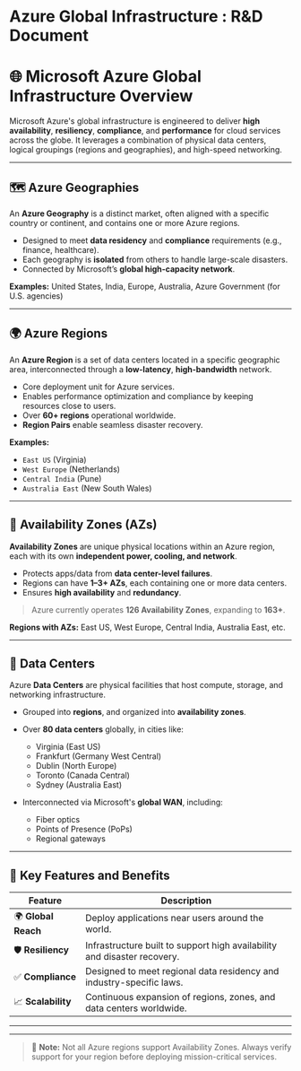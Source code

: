 # Azure Global Infrastructure : R&D Document
# 🌐 Microsoft Azure Global Infrastructure Overview

Microsoft Azure's global infrastructure is engineered to deliver **high availability**, **resiliency**, **compliance**, and **performance** for cloud services across the globe. It leverages a combination of physical data centers, logical groupings (regions and geographies), and high-speed networking.

---

## 🗺️ Azure Geographies

An **Azure Geography** is a distinct market, often aligned with a specific country or continent, and contains one or more Azure regions.

- Designed to meet **data residency** and **compliance** requirements (e.g., finance, healthcare).
- Each geography is **isolated** from others to handle large-scale disasters.
- Connected by Microsoft’s **global high-capacity network**.

**Examples:** United States, India, Europe, Australia, Azure Government (for U.S. agencies)

---

## 🌍 Azure Regions

An **Azure Region** is a set of data centers located in a specific geographic area, interconnected through a **low-latency**, **high-bandwidth** network.

- Core deployment unit for Azure services.
- Enables performance optimization and compliance by keeping resources close to users.
- Over **60+ regions** operational worldwide.
- **Region Pairs** enable seamless disaster recovery.

**Examples:**  
- `East US` (Virginia)  
- `West Europe` (Netherlands)  
- `Central India` (Pune)  
- `Australia East` (New South Wales)

---

## 🏢 Availability Zones (AZs)

**Availability Zones** are unique physical locations within an Azure region, each with its own **independent power, cooling, and network**.

- Protects apps/data from **data center-level failures**.
- Regions can have **1–3+ AZs**, each containing one or more data centers.
- Ensures **high availability** and **redundancy**.

> Azure currently operates **126 Availability Zones**, expanding to **163+**.

**Regions with AZs:** East US, West Europe, Central India, Australia East, etc.

---

## 🧱 Data Centers

Azure **Data Centers** are physical facilities that host compute, storage, and networking infrastructure.

- Grouped into **regions**, and organized into **availability zones**.
- Over **80 data centers** globally, in cities like:
  - Virginia (East US)
  - Frankfurt (Germany West Central)
  - Dublin (North Europe)
  - Toronto (Canada Central)
  - Sydney (Australia East)

- Interconnected via Microsoft's **global WAN**, including:
  - Fiber optics  
  - Points of Presence (PoPs)  
  - Regional gateways  

---

## 🚀 Key Features and Benefits

| Feature      | Description |
|--------------|-------------|
| 🌍 **Global Reach** | Deploy applications near users around the world. |
| 🛡️ **Resiliency** | Infrastructure built to support high availability and disaster recovery. |
| ✅ **Compliance** | Designed to meet regional data residency and industry-specific laws. |
| 📈 **Scalability** | Continuous expansion of regions, zones, and data centers worldwide. |

---


---

> 🧠 **Note:** Not all Azure regions support Availability Zones. Always verify support for your region before deploying mission-critical services.

